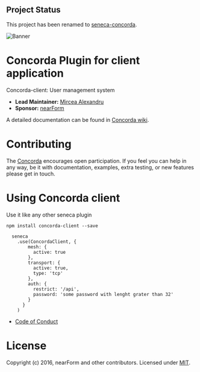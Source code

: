 ## Project Status

This project has been renamed to [seneca-concorda][seneca-concorda].

![Banner][]

# Concorda Plugin for client application
Concorda-client: User management system

- __Lead Maintainer:__ [Mircea Alexandru][lead]
- __Sponsor:__ [nearForm][]


A detailed documentation can be found in [Concorda wiki](https://github.com/nearform/concorda/blob/master/doc/Readme.md).

# Contributing
The [Concorda][] encourages open participation. If you feel you can help in any way, be it with
documentation, examples, extra testing, or new features please get in touch.

# Using Concorda client

Use it like any other seneca plugin

```
npm install concorda-client --save
```

```
  seneca
    .use(ConcordaClient, {
        mesh: {
          active: true
        },
        transport: {
          active: true,
          type: 'tcp'
        },
        auth: {
          restrict: '/api',
          password: 'some password with lenght grater than 32'
        }
      }
    )
```

- [Code of Conduct]

# License
Copyright (c) 2016, nearForm and other contributors.
Licensed under [MIT][].

[Banner]: https://raw.githubusercontent.com/nearform/concorda-dashboard/master/public/client/assets/img/logo-concorda-banner.png
[here]: https://github.com/nearform/vidi-concorda-nodezoo-system
[MIT]: ./LICENSE
[Code of Conduct]: https://github.com/nearform/vidi-contrib/docs/code_of_conduct.md
[Concorda]: https://github.com/nearform/concorda
[lead]: https://github.com/mirceaalexandru
[nearForm]: http://www.nearform.com/
[seneca-concorda]: https://github.com/Concorda/seneca-concorda
[NodeZoo]: http://www.nodezoo.com/
